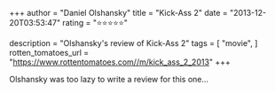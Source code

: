 +++
author = "Daniel Olshansky"
title = "Kick-Ass 2"
date = "2013-12-20T03:53:47"
rating = "⭐⭐⭐⭐⭐"

description = "Olshansky's review of Kick-Ass 2"
tags = [
    "movie",
]
rotten_tomatoes_url = "https://www.rottentomatoes.com//m/kick_ass_2_2013"
+++

Olshansky was too lazy to write a review for this one...
